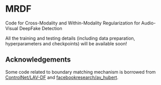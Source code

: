 # MRDF
Code for Cross-Modality and Within-Modality Regularization for Audio-Visual DeepFake Detection



All the training and testing details (including data preparation, hyperparameters and checkpoints) will be available soon!



## Acknowledgements

Some code related to boundary matching mechanism is borrowed from 
[ControlNet/LAV-DF](https://github.com/ControlNet/LAV-DF) and 
[facebookresearch/av_hubert](https://github.com/facebookresearch/av_hubert).
